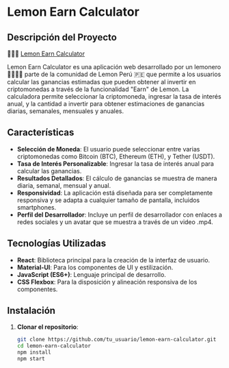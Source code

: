 # Lemon Earn Calculator

## Descripción del Proyecto

🍋👨‍💻 [Lemon Earn Calculator](https://yederlv.github.io/lemon-earn-calculator/build/)

Lemon Earn Calculator es una aplicación web desarrollado por un lemonero 🍋🦝👨‍💻 parte de la comunidad de Lemon Perú 🇵🇪 que permite a los usuarios calcular las ganancias estimadas que pueden obtener al invertir en criptomonedas a través de la funcionalidad "Earn" de Lemon. La calculadora permite seleccionar la criptomoneda, ingresar la tasa de interés anual, y la cantidad a invertir para obtener estimaciones de ganancias diarias, semanales, mensuales y anuales.

## Características

- **Selección de Moneda**: El usuario puede seleccionar entre varias criptomonedas como Bitcoin (BTC), Ethereum (ETH), y Tether (USDT).
- **Tasa de Interés Personalizable**: Ingresar la tasa de interés anual para calcular las ganancias.
- **Resultados Detallados**: El cálculo de ganancias se muestra de manera diaria, semanal, mensual y anual.
- **Responsividad**: La aplicación está diseñada para ser completamente responsiva y se adapta a cualquier tamaño de pantalla, incluidos smartphones.
- **Perfil del Desarrollador**: Incluye un perfil de desarrollador con enlaces a redes sociales y un avatar que se muestra a través de un video .mp4.

## Tecnologías Utilizadas

- **React**: Biblioteca principal para la creación de la interfaz de usuario.
- **Material-UI**: Para los componentes de UI y estilización.
- **JavaScript (ES6+)**: Lenguaje principal de desarrollo.
- **CSS Flexbox**: Para la disposición y alineación responsiva de los componentes.

## Instalación

1. **Clonar el repositorio**:
   ```bash
   git clone https://github.com/tu_usuario/lemon-earn-calculator.git
   cd lemon-earn-calculator
   npm install
   npm start
